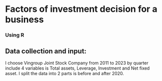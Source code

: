 # Factors of investment decision for a business
### Using R
## Data collection and input:
I choose Vingroup Joint Stock Company from 2011 to 2023 by quarter include 4 variables is Total assets, Leverage, Investment and Net fixed asset. I split the data into 2 parts is before and after 2020.
